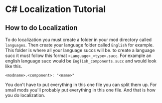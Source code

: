 # C# Localization Tutorial
## How to do Localization
To do localization you must create a folder in your mod directory called `languages`.
Then create your language folder called `English` for example.
This folder is where all your language succs will be.
to create a language succ it must follow this format `<Language>_<type>.succ`.
For example an english language succ would be `English_components.succ` and would look like this.
```succ
<modname>.<component>: "<name>"
```
You don't have to put everything in this one file you can split them up.
For small mods you'll probably put everything in this one file.
And that is how you do localization.
